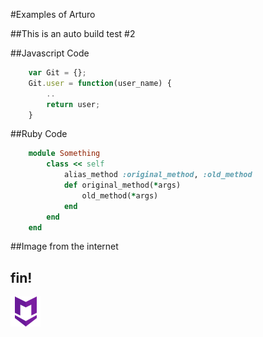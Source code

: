 #Examples of Arturo

##This is an auto build test #2

##Javascript Code
```javascript
    var Git = {};
    Git.user = function(user_name) {
        ..
        return user;
    }
```

##Ruby Code
```ruby
    module Something
        class << self
            alias_method :original_method, :old_method
            def original_method(*args)
                old_method(*args)
            end
        end
    end
```

##Image from the internet
## fin!
![alt text](https://github.com/adam-p/markdown-here/raw/master/src/common/images/icon48.png "Logo Title Text 1")
